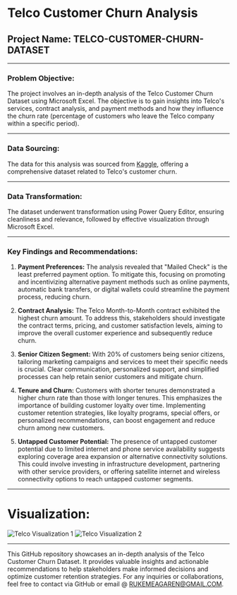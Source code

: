 # Telco Customer Churn Analysis

## Project Name: TELCO-CUSTOMER-CHURN-DATASET

---
### Problem Objective:
The project involves an in-depth analysis of the Telco Customer Churn Dataset using Microsoft Excel. The objective is to gain insights into Telco's services, contract analysis, and payment methods and how they influence the churn rate (percentage of customers who leave the Telco company within a specific period).

---

### Data Sourcing:
The data for this analysis was sourced from [Kaggle](https://www.kaggle.com/datasets/blastchar/telco-customer-churn/download?datasetVersionNumber=1), offering a comprehensive dataset related to Telco's customer churn.

---

### Data Transformation:
The dataset underwent transformation using Power Query Editor, ensuring cleanliness and relevance, followed by effective visualization through Microsoft Excel.

---

### Key Findings and Recommendations:
1. **Payment Preferences:** The analysis revealed that "Mailed Check" is the least preferred payment option. To mitigate this, focusing on promoting and incentivizing alternative payment methods such as online payments, automatic bank transfers, or digital wallets could streamline the payment process, reducing churn.

2. **Contract Analysis:** The Telco Month-to-Month contract exhibited the highest churn amount. To address this, stakeholders should investigate the contract terms, pricing, and customer satisfaction levels, aiming to improve the overall customer experience and subsequently reduce churn.

3. **Senior Citizen Segment:** With 20% of customers being senior citizens, tailoring marketing campaigns and services to meet their specific needs is crucial. Clear communication, personalized support, and simplified processes can help retain senior customers and mitigate churn.

4. **Tenure and Churn:** Customers with shorter tenures demonstrated a higher churn rate than those with longer tenures. This emphasizes the importance of building customer loyalty over time. Implementing customer retention strategies, like loyalty programs, special offers, or personalized recommendations, can boost engagement and reduce churn among new customers.

5. **Untapped Customer Potential:** The presence of untapped customer potential due to limited internet and phone service availability suggests exploring coverage area expansion or alternative connectivity solutions. This could involve investing in infrastructure development, partnering with other service providers, or offering satellite internet and wireless connectivity options to reach untapped customer segments.

---

# Visualization:
![Telco Visualization 1](https://github.com/BendelHybrid/TELCO-CUSTOMER-CHURN-DATASET/assets/63473719/abdee0bd-411b-4ec7-9598-28173c7b118b)
![Telco Visualization 2](https://github.com/BendelHybrid/TELCO-CUSTOMER-CHURN-DATASET/assets/63473719/4f035f04-99ae-4035-a62b-6402156a4598)

---

This GitHub repository showcases an in-depth analysis of the Telco Customer Churn Dataset. It provides valuable insights and actionable recommendations to help stakeholders make informed decisions and optimize customer retention strategies. For any inquiries or collaborations, feel free to contact via GitHub or email @ RUKEMEAGAREN@GMAIL.COM.
